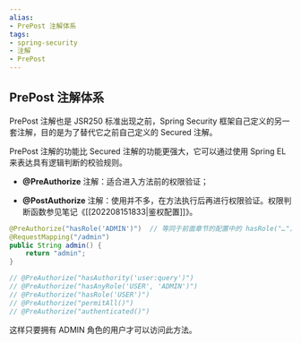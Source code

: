 ```yaml
---
alias: 
- PrePost 注解体系
tags: 
- spring-security 
- 注解 
- PrePost
---
```


## PrePost 注解体系

PrePost 注解也是 JSR250 标准出现之前，Spring Security 框架自己定义的另一套注解，目的是为了替代它之前自己定义的 Secured 注解。

PrePost 注解的功能比 Secured 注解的功能更强大，它可以通过使用 Spring EL 来表达具有逻辑判断的校验规则。

- **@PreAuthorize** 注解：适合进入方法前的权限验证；

- **@PostAuthorize** 注解：使用并不多，在方法执行后再进行权限验证。权限判断函数参见笔记《[[202208151833|鉴权配置]]》。

```java
@PreAuthorize("hasRole('ADMIN')")  // 等同于前面章节的配置中的 hasRole("…")
@RequestMapping("/admin")
public String admin() {
    return "admin";
}

// @PreAuthorize("hasAuthority('user:query')")
// @PreAuthorize("hasAnyRole('USER', 'ADMIN')")
// @PreAuthorize("hasRole('USER')")
// @PreAuthorize("permitAll()")
// @PreAuthorize("authenticated()")
```

这样只要拥有 ADMIN 角色的用户才可以访问此方法。

